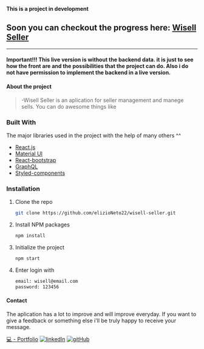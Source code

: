 **This is a project in development**

## Soon you can checkout the progress here: **[Wisell Seller](https://wisellseller.netlify.app)**

---

#### Important!!! This live version is without the backend data. it is just to see how the front are and the possibilities that the project can do. Also i do not have permission to implement the backend in a live version.

#### About the project

> -Wisell Seller is an aplication for seller management and manege sells. You can do awesome things like

### Built With

The major libraries used in the project with the help of many others ^^

- [React.js](https://reactjs.org/)
- [Material UI](https://mui.com/)
- [React-bootstrap](https://react-bootstrap.github.io/)
- [GraphQL](https://graphql.org/)
- [Styled-components](https://styled-components.com/)

### Installation

1. Clone the repo
   ```sh
   git clone https://github.com/elizioNeto22/wisell-seller.git
   ```
2. Install NPM packages
   ```sh
   npm install
   ```
3. Initialize the project
   ```sh
   npm start
   ```
4. Enter login with
   ```sh
   email: wisell@email.com
   password: 123456
   ```

#### Contact

The aplication has a lot to improve and will improve everyday.
If you want to give a feedback or something else i'll be truly happy to receive your message.

[💻 - Portfolio](https://elizionetoportfolio.netlify.app/)
[![linkedIn](https://img.icons8.com/color/25/000000/linkedin.png)](https://linkedin.com/in/elizioneto)
[![gitHub](https://img.icons8.com/ios-glyphs/25/000000/github.png)](https://github.com/elizioNeto22)
